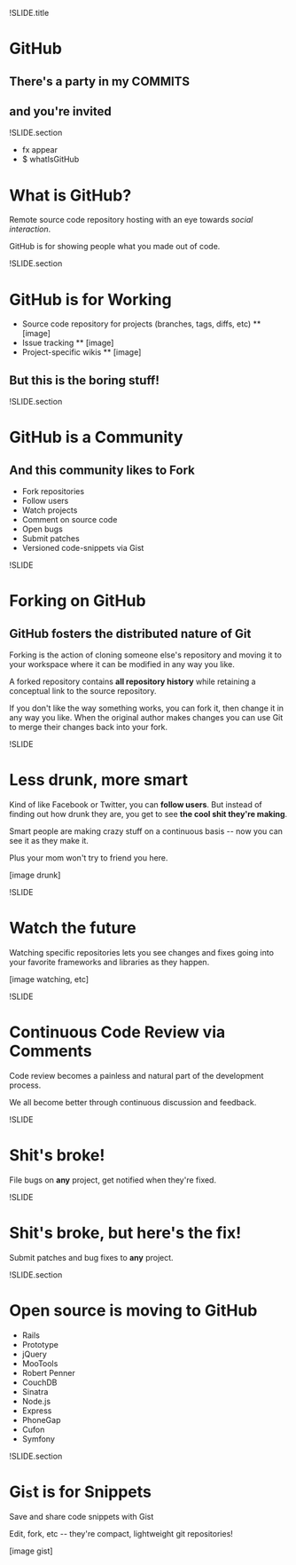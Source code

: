 !SLIDE.title


# GitHub
## There's a party in my COMMITS
## and you're invited


!SLIDE.section
- fx appear
- $ whatIsGitHub


# What is GitHub?

Remote source code repository hosting with an eye towards _social interaction_.

GitHub is for showing people what you made out of code.


!SLIDE.section


# GitHub is for Working

* Source code repository for projects (branches, tags, diffs, etc)
** [image]
* Issue tracking
** [image]
* Project-specific wikis
** [image]

## But this is the boring stuff!


!SLIDE.section


# GitHub is a Community
## And this community likes to Fork

* Fork repositories
* Follow users
* Watch projects
* Comment on source code
* Open bugs
* Submit patches
* Versioned code-snippets via Gist


!SLIDE


# Forking on GitHub
## GitHub fosters the distributed nature of Git

Forking is the action of cloning someone else's repository and moving it to your
workspace where it can be modified in any way you like.

A forked repository contains **all repository history** while retaining a
conceptual link to the source repository.

If you don't like the way something works, you can fork it, then change it in
any way you like. When the original author makes changes you can use Git to
merge their changes back into your fork.


!SLIDE


# Less drunk, more smart

Kind of like Facebook or Twitter, you can **follow users**. But instead of
finding out how drunk they are, you get to see **the cool shit they're making**.

Smart people are making crazy stuff on a continuous basis -- now you can see it
as they make it.

Plus your mom won't try to friend you here.

[image drunk]


!SLIDE


# Watch the future

Watching specific repositories lets you see changes and fixes going into your
favorite frameworks and libraries as they happen.

[image watching, etc]


!SLIDE


# Continuous Code Review via Comments

Code review becomes a painless and natural part of the development process.

We all become better through continuous discussion and feedback.


!SLIDE


# Shit's broke!

File bugs on **any** project, get notified when they're fixed.


!SLIDE


# Shit's broke, but here's the fix!

Submit patches and bug fixes to **any** project.


!SLIDE.section


# Open source is moving to GitHub

* Rails
* Prototype
* jQuery
* MooTools
* Robert Penner
* CouchDB
* Sinatra
* Node.js
* Express
* PhoneGap
* Cufon
* Symfony


!SLIDE.section


# Gi`s`t is for Snippets

Save and share code snippets with Gist

Edit, fork, etc -- they're compact, lightweight git repositories!

[image gist]





